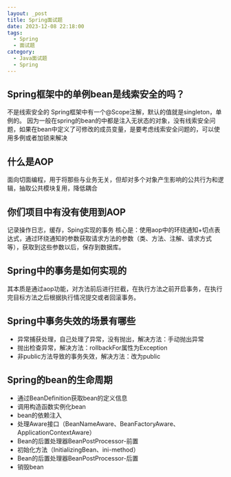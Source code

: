 ```yaml
---
layout: _post
title: Spring面试题
date: 2023-12-08 22:18:00
tags:
  - Spring
  - 面试题
category: 
  - Java面试题
  - Spring
---
```

## Spring框架中的单例bean是线索安全的吗？
不是线索安全的
Spring框架中有一个@Scope注解，默认的值就是singleton，单例的。
因为一般在spring的bean的中都是注入无状态的对象，没有线索安全问题，如果在bean中定义了可修改的成员变量，是要考虑线索安全问题的，可以使用多例或者加锁来解决

## 什么是AOP
面向切面编程，用于将那些与业务无关，但却对多个对象产生影响的公共行为和逻辑，抽取公共模块复用，降低耦合

## 你们项目中有没有使用到AOP
记录操作日志，缓存，Sping实现的事务
核心是：使用aop中的环绕通知+切点表达式，通过环绕通知的参数获取请求方法的参数（类、方法、注解、请求方式等），获取到这些参数以后，保存到数据库。

## Spring中的事务是如何实现的
其本质是通过aop功能，对方法前后进行拦截，在执行方法之前开启事务，在执行完目标方法之后根据执行情况提交或者回滚事务。

## Spring中事务失效的场景有哪些
- 异常捕获处理，自己处理了异常，没有抛出，解决方法：手动抛出异常
- 抛出检查异常，解决方法：rollbackFor属性为Exception
- 非public方法导致的事务失效，解决方法：改为public

## Spring的bean的生命周期
- 通过BeanDefinition获取bean的定义信息
- 调用构造函数实例化bean
- bean的依赖注入
- 处理Aware接口（BeanNameAware、BeanFactoryAware、ApplicationContextAware）
- Bean的后置处理器BeanPostProcessor-前置
- 初始化方法（InitializingBean、ini-method）
- Bean的后置处理器BeanPostProcessor-后置
- 销毁bean